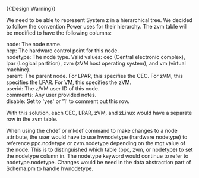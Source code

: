 {{:Design Warning}} 

We need to be able to represent System z in a hierarchical tree. We decided to follow the convention Power uses for their hierarchy. The zvm table will be modified to have the following columns: 

node: The node name.  
hcp: The hardware control point for this node.  
nodetype: The node type. Valid values: cec (Central electronic complex), lpar (Logical partition), zvm (zVM host operating system), and vm (virtual machine).  
parent: The parent node. For LPAR, this specifies the CEC. For zVM, this specifies the LPAR. For VM, this specifies the zVM.  
userid: The z/VM user ID of this node.  
comments: Any user provided notes.  
disable: Set to 'yes' or '1' to comment out this row.  


With this solution, each CEC, LPAR, zVM, and zLinux would have a separate row in the zvm table. 

When using the chdef or mkdef command to make changes to a node attribute, the user would have to use hwnodetype (hardware nodetype) to reference ppc.nodetype or zvm.nodetype depending on the mgt value of the node. This is to distinguished which table (ppc, zvm, or nodetype) to set the nodetype column in. The nodetype keyword would continue to refer to nodetype.nodetype. Changes would be need in the data abstraction part of Schema.pm to handle hwnodetype. 
